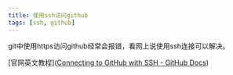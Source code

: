 ```yaml
---
title: 使用ssh访问github
tags: [ssh, github]
---
```


git中使用https访问github经常会报错，看网上说使用ssh连接可以解决。

[官网英文教程]([Connecting to GitHub with SSH - GitHub Docs](https://docs.github.com/en/github/authenticating-to-github/connecting-to-github-with-ssh))


